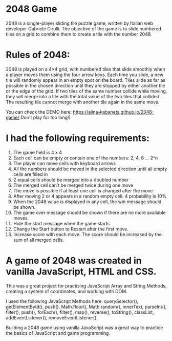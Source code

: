 # 2048 Game
2048 is a single-player sliding tile puzzle game, written by Italian web developer Gabriele Cirulli. The objective of the game is to slide numbered tiles on a grid to combine them to create a tile with the number 2048.

# Rules of 2048:
2048 is played on a 4×4 grid, with numbered tiles that slide smoothly when a player moves them using the four arrow keys. Each time you slide, a new tile will randomly appear in an empty spot on the board. Tiles slide as far as possible in the chosen direction until they are stopped by either another tile or the edge of the grid. If two tiles of the same number collide while moving, they will merge into a tile with the total value of the two tiles that collided. The resulting tile cannot merge with another tile again in the same move.

You can check the DEMO here: https://alina-kabanets.github.io/2048-game/
Don't play for too long!)

# I had the following requirements:
1. The game field is 4 x 4
2. Each cell can be empty or contain one of the numbers: 2, 4, 8 ... 2^n
3. The player can move cells with keyboard arrows
4. All the numbers should be moved in the selected direction until all empty cells are filled in
5. 2 equal cells should be merged into a doubled number
6. The merged cell can’t be merged twice during one move
7. The move is possible if at least one cell is changed after the move
8. After moving 2 or 4 appears in a random empty cell. 4 probability is 10%
9. When the 2048 value is displayed in any cell, the win message should be shown.
10. The game over message should be shown if there are no more available moves.
11. Hide the start message when the game starts.
12. Change the Start button to Restart after the first move.
13. Increase score with each move. The score should be increased by the sum of all merged cells.

# A game of 2048 was created in vanilla JavaScript, HTML and CSS.
This was a great project for practising JavaScript Array and String Methods, creating a system of coordinates, and working with DOM.

I used the following JavaScript Methods here:
querySelector(), getElementById(), push(), Math.floor(), Math.random(), innerText, parseInt(), filter(), push(), forEach(), filter(), map(), reverse(), toString(), classList, addEventListener(), removeEventListener().

Building a 2048 game using vanilla JavaScript was a great way to practice the basics of JavaScript and game programming.
